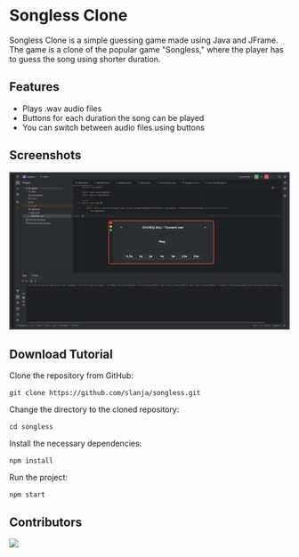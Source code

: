 # Songless Clone

Songless Clone is a simple guessing game made using Java and JFrame. The game is a clone of the popular game "Songless," where the player has to guess the song using shorter duration.

## Features

* Plays .wav audio files
* Buttons for each duration the song can be played
* You can switch between audio files using buttons

## Screenshots

![Screenshot](screenshots/preview.png)

## Download Tutorial


Clone the repository from GitHub:

```shell
git clone https://github.com/slanja/songless.git
```

Change the directory to the cloned repository:

```shell
cd songless
```

Install the necessary dependencies:

```shell
npm install
```

Run the project:

```shell
npm start
```
## Contributors

<a href="https://github.com/slanja/songless/graphs/contributors">
  <img src="https://contrib.rocks/image?repo=slanja/songless" />
</a>